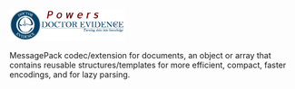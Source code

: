 <a href="https://dev.doctorevidence.com/"><img src="./assets/powers-dre.png" width="203" /></a>

MessagePack codec/extension for documents, an object or array that contains reusable structures/templates for more efficient, compact, faster encodings, and for lazy parsing.

